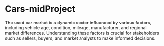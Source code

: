 # Cars-midProject
The used car market is a dynamic sector influenced by various factors, including vehicle age, condition, mileage, manufacturer, and regional market differences. Understanding these factors is crucial for stakeholders such as sellers, buyers, and market analysts to make informed decisions. 
